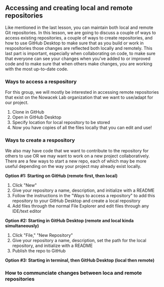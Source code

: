 ## Accessing and creating local and remote repositories

Like mentioned in the last lesson, you can maintain both local and remote Git repositories. In this lesson, we are going to discuss  a couple of ways to access existing repositories, a couple of ways to create repositories, and how to use GitHub Desktop to make sure that as you build or work in respositories those changes are reflected both locally and remotely. This last part is important, especially when collaborating on code, to make sure that everyone can see your changes when you've added to or improved code and to make sure that when  others make changes, you are working with the most up-to-date code. 

### Ways to access a respository

For this group, we will mostly be interested in accessing remote repositories that exist on the Nowacek Lab organization that we want to use/adapt for our project. 

1. Clone in GitHub
2. Open in GitHub Desktop
3. Specify location for local repository to be stored
4. Now you have copies of all the files locally that you can edit and use! 

### Ways to create a respository 

We also may have code that we want to contribute to the repository for others to use OR we may want to work on a new project collaboratively.  There are a few ways to start a new repo, each of which may be more useful depending on the way your project may already exist locally.

**Option #1: Starting on GitHub (remote first, then local)**

1. Click "New"
2. Give your repository a name, description, and initialize with a README
3. Follow the instructions in the "Ways to access a repository" to add this repository to your GitHub Desktop and create a local repository
4. Add files through the normal File Explorer and edit files through any IDE/text editor

**Option #2: Starting in GitHub Desktop (remote and local kinda simultaneously)**

1. Click "File," "New Repository"
2. Give your repository a name, description, set the path for the local repository, and initialize with a README
3. Publish the repo to GitHub 

**Option #3: Starting in terminal, then GitHub Desktop (local then remote)**

### How to communciate changes between loca and remote repositories

